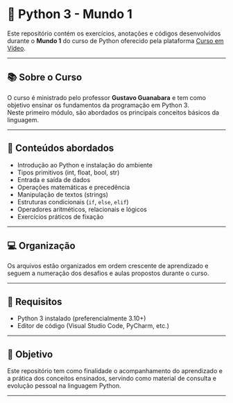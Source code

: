 # 🐍 Python 3 - Mundo 1

Este repositório contém os exercícios, anotações e códigos desenvolvidos durante o **Mundo 1** do curso de Python oferecido pela plataforma [Curso em Vídeo](https://www.cursoemvideo.com/).

---

## 📚 Sobre o Curso

O curso é ministrado pelo professor **Gustavo Guanabara** e tem como objetivo ensinar os fundamentos da programação em Python 3.  
Neste primeiro módulo, são abordados os principais conceitos básicos da linguagem.

---

## 🧠 Conteúdos abordados

- Introdução ao Python e instalação do ambiente
- Tipos primitivos (int, float, bool, str)
- Entrada e saída de dados
- Operações matemáticas e precedência
- Manipulação de textos (strings)
- Estruturas condicionais (`if`, `else`, `elif`)
- Operadores aritméticos, relacionais e lógicos
- Exercícios práticos de fixação

---

## 💻 Organização

Os arquivos estão organizados em ordem crescente de aprendizado e seguem a numeração dos desafios e aulas propostos durante o curso.

---

## 🚀 Requisitos

- Python 3 instalado (preferencialmente 3.10+)
- Editor de código (Visual Studio Code, PyCharm, etc.)

---

## 📌 Objetivo

Este repositório tem como finalidade o acompanhamento do aprendizado e a prática dos conceitos ensinados, servindo como material de consulta e evolução pessoal na linguagem Python.

---
